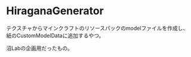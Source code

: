 # HiraganaGenerator  
テクスチャからマインクラフトのリソースパックのmodelファイルを作成し、  
紙のCustomModelDataに追加するやつ。  
  
 沼Labの企画用だったもの。
